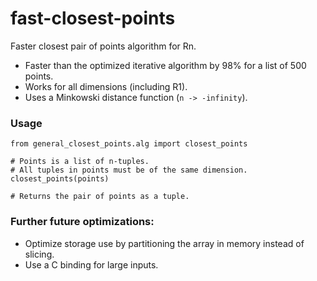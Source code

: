 # fast-closest-points
Faster closest pair of points algorithm for Rn.

- Faster than the optimized iterative algorithm by 98% for a list of 500 points.
- Works for all dimensions (including R1).
- Uses a Minkowski distance function (`n -> -infinity`).


### Usage
```
from general_closest_points.alg import closest_points

# Points is a list of n-tuples.
# All tuples in points must be of the same dimension.
closest_points(points)

# Returns the pair of points as a tuple.
```


### Further future optimizations:
- Optimize storage use by partitioning the array in memory instead of slicing.
- Use a C binding for large inputs.